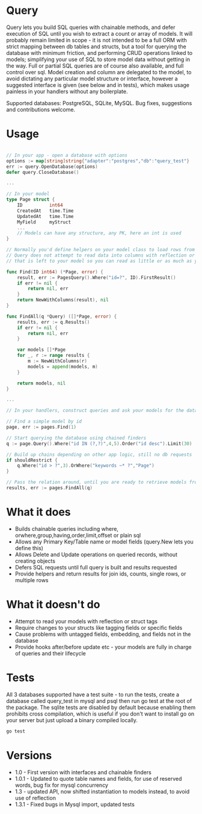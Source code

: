 Query
=====

Query lets you build SQL queries with chainable methods, and defer execution of SQL until you wish to extract a count or array of models. It will probably remain limited in scope - it is not intended to be a full ORM with strict mapping between db tables and structs, but a tool for querying the database with minimum friction, and performing CRUD operations linked to models; simplifying your use of SQL to store model data without getting in the way. Full or partial SQL queries are of course also available, and full control over sql. Model creation and column are delegated to the model, to avoid dictating any particular model structure or interface, however a suggested interface is given (see below and in tests), which makes usage painless in your handlers without any boilerplate.

Supported databases: PostgreSQL, SQLite, MySQL. Bug fixes, suggestions and contributions welcome. 

Usage
=====


```go

// In your app - open a database with options
options := map[string]string{"adapter":"postgres","db":"query_test"}
err := query.OpenDatabase(options)
defer query.CloseDatabase()

...

// In your model
type Page struct {
	ID			int64
	CreatedAt   time.Time
	UpdatedAt   time.Time
	MyField	    myStruct
	...
	// Models can have any structure, any PK, here an int is used
}

// Normally you'd define helpers on your model class to load rows from the database
// Query does not attempt to read data into columns with reflection or tags - 
// that is left to your model so you can read as little or as much as you want from queries

func Find(ID int64) (*Page, error) {
	result, err := PagesQuery().Where("id=?", ID).FirstResult()
	if err != nil {
		return nil, err
	}
	return NewWithColumns(result), nil
}

func FindAll(q *Query) ([]*Page, error) {
	results, err := q.Results()
	if err != nil {
		return nil, err
	}

	var models []*Page
	for _, r := range results {
		m := NewWithColumns(r)
		models = append(models, m)
	}

	return models, nil
}

...

// In your handlers, construct queries and ask your models for the data

// Find a simple model by id
page, err := pages.Find(1)

// Start querying the database using chained finders
q := page.Query().Where("id IN (?,?)",4,5).Order("id desc").Limit(30)

// Build up chains depending on other app logic, still no db requests
if shouldRestrict {
	q.Where("id > ?",3).OrWhere("keywords ~* ?","Page")
}

// Pass the relation around, until you are ready to retrieve models from the db
results, err := pages.FindAll(q)
```

What it does
============

* Builds chainable queries including where, orwhere,group,having,order,limit,offset or plain sql
* Allows any Primary Key/Table name or model fields (query.New lets you define this)
* Allows Delete and Update operations on queried records, without creating objects
* Defers SQL requests until full query is built and results requested
* Provide helpers and return results for join ids, counts, single rows, or multiple rows


What it doesn't do
==================

* Attempt to read your models with reflection or struct tags
* Require changes to your structs like tagging fields or specific fields
* Cause problems with untagged fields, embedding, and fields not in the database
* Provide hooks after/before update etc - your models are fully in charge of queries and their lifecycle



Tests
==================

All 3 databases supported have a test suite - to run the tests, create a database called query_test in mysql and psql then run go test at the root of the package. The sqlite tests are disabled by default because enabling them prohibits cross compilation, which is useful if you don't want to install go on your server but just upload a binary compiled locally. 

```bash
go test
```



Versions
==================

- 1.0 - First version with interfaces and chainable finders
- 1.0.1 - Updated to quote table names and fields, for use of reserved words, bug fix for mysql concurrency
- 1.3 - updated API, now shifted instantiation to models instead, to avoid use of reflection
- 1.3.1 - Fixed bugs in Mysql import, updated tests
